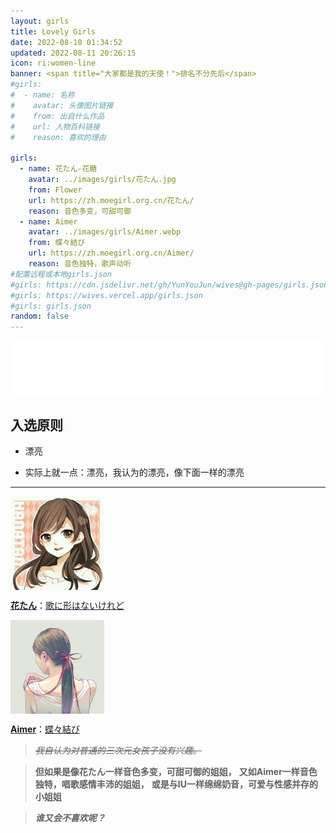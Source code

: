 ```yaml
---
layout: girls
title: Lovely Girls
date: 2022-08-10 01:34:52
updated: 2022-08-11 20:26:15
icon: ri:women-line
banner: <span title="大家都是我的天使！">排名不分先后</span>
#girls:
#  - name: 名称
#    avatar: 头像图片链接
#    from: 出自什么作品
#    url: 人物百科链接
#    reason: 喜欢的理由

girls:
  - name: 花たん-花糖
    avatar: ../images/girls/花たん.jpg
    from: Flower
    url: https://zh.moegirl.org.cn/花たん/
    reason: 音色多变，可甜可御
  - name: Aimer
    avatar: ../images/girls/Aimer.webp
    from: 蝶々結び
    url: https://zh.moegirl.org.cn/Aimer/
    reason: 音色独特，歌声动听
#配置远程或本地girls.json
#girls: https://cdn.jsdelivr.net/gh/YunYouJun/wives@gh-pages/girls.json
#girls: https://wives.vercel.app/girls.json
#girls: girls.json
random: false
---
```


<iframe
      frameborder="no"
      **border="0"**
      marginwidth="0"
      marginheight="0"
      width="100%"
      height="86"
      src="//music.163.com/outchain/player?type=2&id=27548281&auto=0&height=66"
      loding="eager"
    ></iframe>

## 入选原则

- 漂亮

- 实际上就一点：漂亮，我认为的漂亮，像下面一样的漂亮

---

<div style="width:150px;height:150px;border:;position:relative;">
<img src="../images/girls/花たん.jpg" 
  style="width:150px;height:150px;position:absolute;left:;top:;"
  alt="花たん"
  title="花たん">
</div>

<strong>[花たん](https://music.163.com/#/artist?id=16523 "琉璃花-网易云音乐")</strong>：[歌に形はないけれど](https://music.163.com/#/song?id=27548281 "虽然歌声没有形状--花たん")


<div style="width:150px;height:150px;border:;position:relative;">
<img src="../images/girls/Aimer.webp" 
  style="width:150px;height:150px;position:absolute;left:;top:;"
  alt="Aimer by ins@https://www.instagram.com/_rangga.de_/ "
  title="Aimer-蝶々結び 作者:rangga.de99@gmail.com ">
</div>

<strong>[Aimer](https://music.163.com/#/artist?id=16152 "Aimer-网易云音乐")</strong>：[蝶々結び](https://music.163.com/#/song?id=424474124 "蝴蝶结--Aimer")



> _~~我自认为对普通的三次元女孩子没有兴趣。~~_

> **但如果是像花たん一样音色多变，可甜可御的姐姐，**
> **又如Aimer一样音色独特，唱歌感情丰沛的姐姐，**
> **或是与IU一样绵绵奶音，可爱与性感并存的小姐姐**

> ***谁又会不喜欢呢？***
